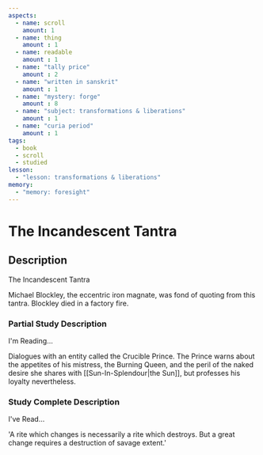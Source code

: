```yaml
---
aspects: 
  - name: scroll
    amount: 1
  - name: thing
    amount : 1
  - name: readable
    amount : 1
  - name: "tally price"
    amount : 2
  - name: "written in sanskrit"
    amount : 1
  - name: "mystery: forge"
    amount : 8
  - name: "subject: transformations & liberations"
    amount : 1
  - name: "curia period"
    amount : 1
tags:
  - book
  - scroll
  - studied
lesson:
  - "lesson: transformations & liberations"
memory:
  - "memory: foresight"
---
```


# The Incandescent Tantra

## Description
The Incandescent Tantra

Michael Blockley, the eccentric iron magnate, was fond of quoting from this tantra. Blockley died in a factory fire.
### Partial Study Description
I'm Reading...

Dialogues with an entity called the Crucible Prince. The Prince warns about the appetites of his mistress, the Burning Queen, and the peril of the naked desire she shares with [[Sun-In-Splendour|the Sun]], but professes his loyalty nevertheless.
### Study Complete Description
I've Read...

'A rite which changes is necessarily a rite which destroys. But a great change requires a destruction of savage extent.'